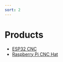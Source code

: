 ```yaml
---
sort: 2
---
```


# Products

- [ESP32 CNC](/docs/esp32_cnc/)
- [Raspberry Pi CNC Hat](/docs/rpi_cnc/)